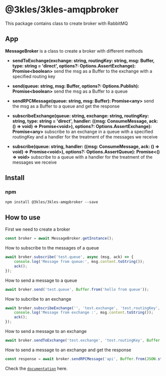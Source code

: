 # @3kles/3kles-amqpbroker

This package contains class to create broker with RabbitMQ

## App

**MessageBroker** is a class to create a broker with different methods
- **sendToExchange(exchange: string, routingKey: string, msg: Buffer,
        type: string = 'direct', options?: Options.AssertExchange): Promise\<boolean>** send the msg as a Buffer to the exchange with a specified routing key

- **send(queue: string, msg: Buffer, options?: Options.Publish): Promise\<boolean>** send the msg as a Buffer to a queue

- **sendRPCMessage(queue: string, msg: Buffer): Promise\<any>** send the msg as a Buffer to a queue and get the response

- **subscribeExchange(queue: string, exchange: string, routingKey: string, type: string = 'direct',
        handler: ((msg: ConsumeMessage, ack: () => void) => Promise\<void>),
        options?: Options.AssertExchange): Promise\<any>** subscribe to an exchange in a queue with a specified routingKey and a handler for the treatment of the messages we receive

- **subscribe(queue: string,
        handler: ((msg: ConsumeMessage, ack: () => void) => Promise\<void>),
        options?: Options.AssertQueue): Promise<() => void>** subscribe to a queue with a handler for the treatment of the messages we receive

## Install

### npm

```
npm install @3kles/3kles-amqpbroker --save
```

## How to use

First we need to create a broker

```javascript
const broker = await MessageBroker.getInstance();
```

How to subscribe to the messages of a queue

```javascript
await broker.subscribe('test.queue', async (msg, ack) => {
    console.log('Message from queue:', msg.content.toString());
    ack();
});
```

How to send a message to a queue

```javascript
await broker.send('test.queue', Buffer.from('hello from queue'));
```

How to subcribe to an exchange

```javascript
await broker.subscribeExchange('', 'test.exchange', 'test.routingKey', 'direct', async (msg, ack) => {
    console.log('Message from exchange :', msg.content.toString());
    ack();
});
```

How to send a message to an exchange

```javascript
await broker.sendToExchange('test.exchange', 'test.routingKey', Buffer.from('hello from exchange'));
```

How to send a message to an exchange and get the response

```javascript
const response = await broker.sendRPCMessage('api', Buffer.from(JSON.stringify({ name: 'toto' })));
```

Check the [`documentation`](https://doc.3kles-consulting.com) here.
